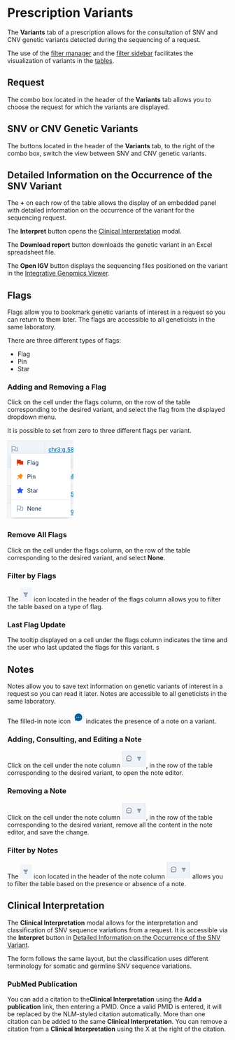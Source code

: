 # Prescription Variants

The **Variants** tab of a prescription allows for the consultation of SNV and CNV genetic variants detected during the sequencing of a request.

The use of the [filter manager](/qlin_genetic/filters_manager/filters_manager) and the [filter sidebar](/qlin_genetic/filter_panel/filter_panel.md) facilitates the visualization of variants in the [tables](/qlin_genetic/tables/tables.md).

## Request

The combo box located in the header of the **Variants** tab allows you to choose the request for which the variants are displayed.

## SNV or CNV Genetic Variants

The buttons located in the header of the **Variants** tab, to the right of the combo box, switch the view between SNV and CNV genetic variants.

## Detailed Information on the Occurrence of the SNV Variant

The **+** on each row of the table allows the display of an embedded panel with detailed information on the occurrence of the variant for the sequencing request.

The **Interpret** button opens the [Clinical Interpretation](#clinical-interpretation) modal.

The **Download report** button downloads the genetic variant in an Excel spreadsheet file.

The **Open IGV** button displays the sequencing files positioned on the variant in the [Integrative Genomics Viewer](https://igv.org/).

## Flags

Flags allow you to bookmark genetic variants of interest in a request so you can return to them later. The flags are accessible to all geneticists in the same laboratory.

There are three different types of flags:

- Flag
- Pin
- Star

### Adding and Removing a Flag

Click on the cell under the flags column, on the row of the table corresponding to the desired variant, and select the flag from the displayed dropdown menu.

It is possible to set from zero to three different flags per variant.

![menu drapeau](flags_menu.png)

### Remove All Flags

Click on the cell under the flags column, on the row of the table corresponding to the desired variant, and select **None**.

### Filter by Flags

The ![filter](filter_icon.png) icon located in the header of the flags column allows you to filter the table based on a type of flag.

### Last Flag Update

The tooltip displayed on a cell under the flags column indicates the time and the user who last updated the flags for this variant.
s

## Notes

Notes allow you to save text information on genetic variants of interest in a request so you can read it later. Notes are accessible to all geneticists in the same laboratory.

The filled-in note icon ![filled note](note_filled_icon.png) indicates the presence of a note on a variant.

### Adding, Consulting, and Editing a Note

Click on the cell under the note column ![note column header](note_column_header.png), in the row of the table corresponding to the desired variant, to open the note editor.

### Removing a Note

Click on the cell under the note column ![note column header](note_column_header.png), in the row of the table corresponding to the desired variant, remove all the content in the note editor, and save the change.

### Filter by Notes

The ![filter](filter_icon.png) icon located in the header of the note column ![note column header](note_column_header.png) allows you to filter the table based on the presence or absence of a note.

## Clinical Interpretation

The **Clinical Interpretation** modal allows for the interpretation and classification of SNV sequence variations from a request. It is accessible via the **Interpret** button in [Detailed Information on the Occurrence of the SNV Variant](#detailed-information-on-the-occurrence-of-the-snv-variant).

The form follows the same layout, but the classification uses different terminology for somatic and germline SNV sequence variations.

### PubMed Publication

You can add a citation to the**Clinical Interpretation** using the **Add a publication** link, then entering a PMID. Once a valid PMID is entered, it will be replaced by the NLM-styled citation automatically. More than one citation can be added to the same **Clinical Interpretation**. You can remove a citation from a **Clinical Interpretation** using the X at the right of the citation.
